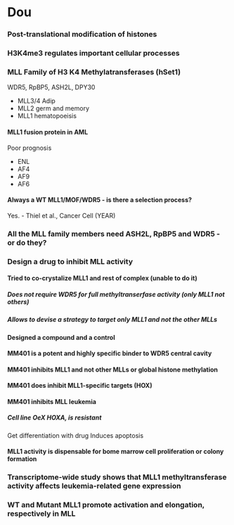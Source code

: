 # Dou

### Post-translational modification of histones

### H3K4me3 regulates important cellular processes

### MLL Family of H3 K4 Methylatransferases (hSet1)
WDR5, RpBP5, ASH2L, DPY30

* MLL3/4 Adip
* MLL2 germ and memory
* MLL1 hematopoeisis

#### MLL1 fusion protein in AML

Poor prognosis

* ENL
* AF4
* AF9
* AF6

#### Always a WT MLL1/MOF/WDR5 - is there a selection process?
Yes. - Thiel et al., Cancer Cell (YEAR)

### All the MLL family members need ASH2L, RpBP5 and WDR5 - or do they?

### Design a drug to inhibit MLL activity

#### Tried to co-crystalize MLL1 and rest of complex (unable to do it)
##### Does not require WDR5 for full methyltranserfase activity (only MLL1 not others)
##### Allows to devise a strategy to target only MLL1 and not the other MLLs

#### Designed a compound and a control

#### MM401 is a potent and highly specific binder to WDR5 central cavity

#### MM401 inhibits MLL1 and not other MLLs or global histone methylation

#### MM401 does inhibit MLL1-specific targets (HOX)

#### MM401 inhibits MLL leukemia
##### Cell line OeX HOXA, is resistant
Get differentiation with drug
Induces apoptosis

#### MLL1 activity is dispensable for bome marrow cell proliferation or colony formation

### Transcriptome-wide study shows that MLL1 methyltransferase activity affects leukemia-related gene expression

### WT and Mutant MLL1 promote activation and elongation, respectively in MLL
